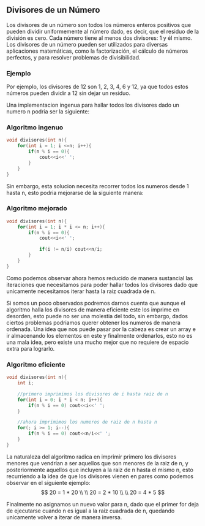 ## Divisores de un Número

Los divisores de un número son todos los números enteros positivos que pueden dividir uniformemente al número dado, es decir, que el residuo de la división es cero. Cada número tiene al menos dos divisores: 1 y él mismo. Los divisores de un número pueden ser utilizados para diversas aplicaciones matemáticas, como la factorización, el cálculo de números perfectos, y para resolver problemas de divisibilidad.

### Ejemplo

Por ejemplo, los divisores de 12 son 1, 2, 3, 4, 6 y 12, ya que todos estos números pueden dividir a 12 sin dejar un residuo.

Una implementacion ingenua para hallar todos los divisores dado un numero n podria ser la siguiente:

### Algoritmo ingenuo
```cpp
void divisores(int n){
    for(int i = 1; i <=n; i++){
        if(n % i == 0){
            cout<<i<<' ';
        }
    }
}
```

Sin embargo, esta solucion necesita recorrer todos los numeros desde 1 hasta n, esto podria mejorarse de la siguiente manera:

### Algoritmo mejorado
```cpp
void divisores(int n){
    for(int i = 1; i * i <= n; i++){
        if(n % i == 0){
            cout<<i<<' ';

            if(i != n/i) cout<<n/i;
        }
    }
}
```
Como podemos observar ahora hemos reducido de manera sustancial las iteraciones que necesitamos para poder hallar todos los divisores dado que unicamente necesitamos iterar hasta la raiz cuadrada de n.

Si somos un poco observados podremos darnos cuenta que aunque el algoritmo halla los divisores de manera eficiente este los imprime en desorden, esto puede no ser una molestia del todo, sin embargo, dados ciertos problemas podriamos querer obtener los numeros de manera ordenada. Una idea que nos puede pasar por la cabeza es crear un array e ir almacenando los elementos en este y finalmente ordenarlos, esto no es una mala idea, pero existe una mucho mejor que no requiere de espacio extra para lograrlo.

### Algoritmo eficiente
```cpp
void divisores(int n){
    int i;

    //primero imprimimos los divisores de i hasta raiz de n
    for(int i = 0; i * i < n; i++){
        if(n % i == 0) cout<<i<<' ';
    }

    //ahora imprimimos los numeros de raiz de n hasta n
    for(; i >= 1; i--){
        if(n % i == 0) cout<<n/i<<' ';
    }
}
```

La naturaleza del algoritmo radica en imprimir primero los divisores menores que vendrian a ser aquellos que son menores de la raiz de n, y posteriormente aquellos que incluyen a la raiz de n hasta el mismo n, esto recurriendo a la idea de que los divisores vienen en pares como podemos observar en el siguiente ejemplo:
$$ 
    20 = 1 * 20 \\
    \\
    20 = 2 * 10 \\
    \\
    20 = 4 * 5
$$

Finalmente no asignamos un nuevo valor para n, dado que el primer for deja de ejecutarse cuando n es igual a la raiz cuadrada de n, quedando unicamente volver a iterar de manera inversa.
